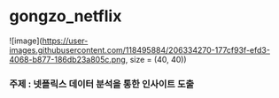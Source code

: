 # gongzo_netflix

![image](https://user-images.githubusercontent.com/118495884/206334270-177cf93f-efd3-4068-b877-186db23a805c.png, size = (40, 40))

### 주제 : 넷플릭스 데이터 분석을 통한 인사이트 도출
